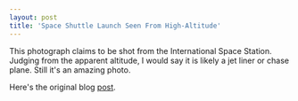 ```yaml
---
layout: post  
title: 'Space Shuttle Launch Seen From High-Altitude'
---
```

This photograph claims to be shot from the International Space Station. Judging from the apparent altitude, I would say it is likely a jet liner or chase plane. Still it's an amazing photo.

Here's the original blog [post](http://www.warrenellis.com/?p=3183).
